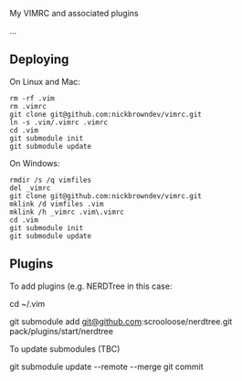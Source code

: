 My VIMRC and associated plugins

...

Deploying
---

On Linux and Mac:

    rm -rf .vim
    rm .vimrc
    git clone git@github.com:nickbrowndev/vimrc.git
    ln -s .vim/.vimrc .vimrc
    cd .vim
    git submodule init
    git submodule update

On Windows:

    rmdir /s /q vimfiles
    del _vimrc
    git clone git@github.com:nickbrowndev/vimrc.git
    mklink /d vimfiles .vim
    mklink /h _vimrc .vim\.vimrc
    cd .vim
    git submodule init
    git submodule update

Plugins
---
To add plugins (e.g. NERDTree in this case:
    
cd ~/.vim
    
git submodule add git@github.com:scrooloose/nerdtree.git pack/plugins/start/nerdtree


To update submodules (TBC)
    
git submodule update --remote
 --merge
git commit 
